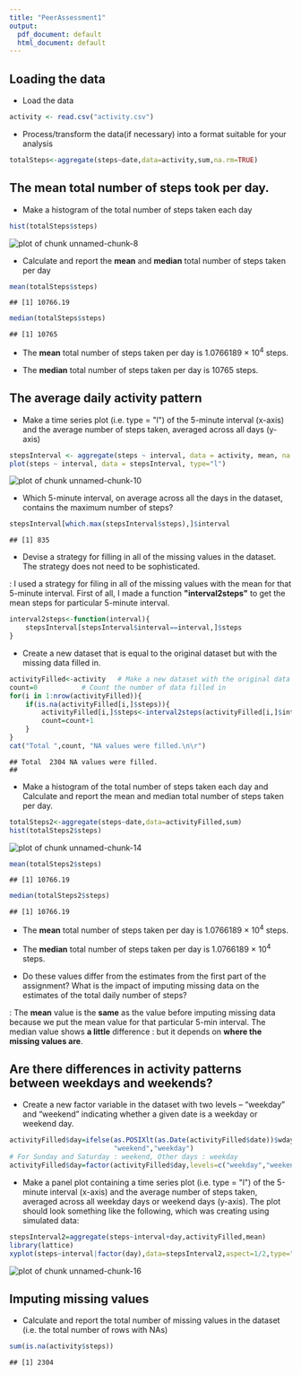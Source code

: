 ```yaml
---
title: "PeerAssessment1"
output:
  pdf_document: default
  html_document: default
---
```



Loading the data
-----------------

* Load the data

```r
activity <- read.csv("activity.csv")
```

* Process/transform the data(if necessary) into a format suitable for your analysis

```r
totalSteps<-aggregate(steps~date,data=activity,sum,na.rm=TRUE)
```

The mean total number of steps took per day.
-------------------------------------------------

* Make a histogram of the total number of steps taken each day

```r
hist(totalSteps$steps)
```

![plot of chunk unnamed-chunk-8](figure/unnamed-chunk-8-1.png)

* Calculate and report the **mean** and **median** total number of steps taken per day


```r
mean(totalSteps$steps)
```

```
## [1] 10766.19
```

```r
median(totalSteps$steps)
```

```
## [1] 10765
```

* The **mean** total number of steps taken per day is
    1.0766189 &times; 10<sup>4</sup> steps.
    
* The **median** total number of steps taken per day is
    10765 steps.

The average daily activity pattern
-------------------------------------------    
    
* Make a time series plot (i.e. type = "l") of the 5-minute interval (x-axis) and the average number of steps taken, averaged across all days (y-axis)    

```r
stepsInterval <- aggregate(steps ~ interval, data = activity, mean, na.rm=TRUE)
plot(steps ~ interval, data = stepsInterval, type="l")
```

![plot of chunk unnamed-chunk-10](figure/unnamed-chunk-10-1.png)

* Which 5-minute interval, on average across all the days in the dataset, contains the maximum number of steps? 

```r
stepsInterval[which.max(stepsInterval$steps),]$interval
```

```
## [1] 835
```

* Devise a strategy for filling in all of the missing values in the dataset. The strategy does not need to be sophisticated. 

: I used a strategy for filing in all of the missing values with the mean for that 5-minute interval. First of all, I made a function **"interval2steps"** to get the mean steps for particular 5-minute interval. 

```r
interval2steps<-function(interval){
    stepsInterval[stepsInterval$interval==interval,]$steps
}
```

* Create a new dataset that is equal to the original dataset but with the missing data filled in.


```r
activityFilled<-activity   # Make a new dataset with the original data
count=0           # Count the number of data filled in
for(i in 1:nrow(activityFilled)){
    if(is.na(activityFilled[i,]$steps)){
        activityFilled[i,]$steps<-interval2steps(activityFilled[i,]$interval)
        count=count+1
    }
}
cat("Total ",count, "NA values were filled.\n\r")  
```

```
## Total  2304 NA values were filled.
## 
```

* Make a histogram of the total number of steps taken each day and Calculate and report the mean and median total number of steps taken per day. 

```r
totalSteps2<-aggregate(steps~date,data=activityFilled,sum)
hist(totalSteps2$steps)
```

![plot of chunk unnamed-chunk-14](figure/unnamed-chunk-14-1.png)

```r
mean(totalSteps2$steps)
```

```
## [1] 10766.19
```

```r
median(totalSteps2$steps)
```

```
## [1] 10766.19
```
* The **mean** total number of steps taken per day is 
1.0766189 &times; 10<sup>4</sup> steps.
* The **median** total number of steps taken per day is 
1.0766189 &times; 10<sup>4</sup> steps.

* Do these values differ from the estimates from the first part of the assignment? What is the impact of imputing missing data on the estimates of the total daily number of steps?

: The **mean** value is the **same** as the value before imputing missing data because we put the mean value for that particular 5-min interval. The median value shows **a little** difference : but it depends on **where the missing values are**.

Are there differences in activity patterns between weekdays and weekends?
---------------------------------------------------------------------------

* Create a new factor variable in the dataset with two levels – “weekday” and “weekend” indicating whether a given date is a weekday or weekend day.

```r
activityFilled$day=ifelse(as.POSIXlt(as.Date(activityFilled$date))$wday%%6==0,
                          "weekend","weekday")
# For Sunday and Saturday : weekend, Other days : weekday 
activityFilled$day=factor(activityFilled$day,levels=c("weekday","weekend"))
```


* Make a panel plot containing a time series plot (i.e. type = "l") of the 5-minute interval (x-axis) and the average number of steps taken, averaged across all weekday days or weekend days (y-axis). The plot should look something like the following, which was creating using simulated data:

```r
stepsInterval2=aggregate(steps~interval+day,activityFilled,mean)
library(lattice)
xyplot(steps~interval|factor(day),data=stepsInterval2,aspect=1/2,type="l")
```

![plot of chunk unnamed-chunk-16](figure/unnamed-chunk-16-1.png)

Imputing missing values
-----------------------

* Calculate and report the total number of missing values in the dataset (i.e. the total number of rows with NAs)

```r
sum(is.na(activity$steps))
```

```
## [1] 2304
```



